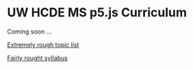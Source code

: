 # UW HCDE MS p5.js Curriculum

Coming soon ...

[Extremely rough topic list](TopicList.md)

[Fairly rought syllabus](Syllabus.md)
